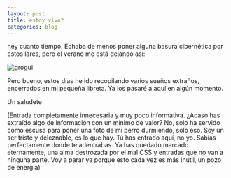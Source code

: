 ```yaml
---
layout: post
title: estoy vivo?
categories: blog
---
```


hey cuanto tiempo. Echaba de menos poner alguna basura cibernética por estos lares, pero el verano me está dejando así:

![grogui](http://i.imgur.com/pHW7S4Br.jpg) 

Pero bueno, estos días he ido recopilando varios sueños extraños, encerrados en mi pequeña libreta. Ya los pasaré a aquí en algún momento.

Un saludete


(Entrada completamente innecesaria y muy poco informativa. ¿Acaso has extraído algo de información con un mínimo de valor? No, solo ha servido como escusa para poner una foto de mi perro durmiendo, solo eso. Soy un ser triste y deleznable, es lo que hay. Tú has entrado aquí, no yo. Sabías perfectamente donde te adentrabas. Ya has quedado marcado eternamente, una alma destrozada por el mal CSS y entradas que no van a ninguna parte. Voy a parar ya porque esto cada vez es más inútil, un pozo de energía)